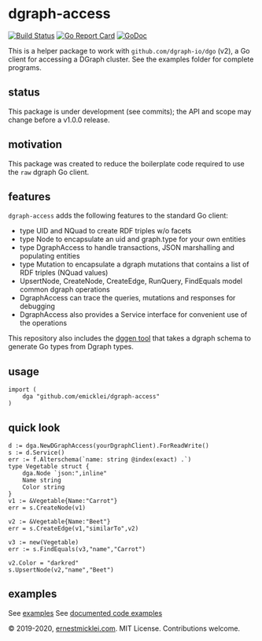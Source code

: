 # dgraph-access

[![Build Status](https://travis-ci.org/emicklei/dgraph-access.png)](https://travis-ci.org/emicklei/dgraph-access)
[![Go Report Card](https://goreportcard.com/badge/github.com/emicklei/dgraph-access)](https://goreportcard.com/report/github.com/emicklei/dgraph-access)
[![GoDoc](https://godoc.org/github.com/emicklei/dgraph-access?status.svg)](https://pkg.go.dev/github.com/emicklei/dgraph-access?tab=doc)

This is a helper package to work with `github.com/dgraph-io/dgo` (v2), a Go client for accessing a DGraph cluster.
See the examples folder for complete programs.

## status

This package is under development (see commits); the API and scope may change before a v1.0.0 release.

## motivation

This package was created to reduce the boilerplate code required to use the `raw` dgraph Go client.


## features

`dgraph-access` adds the following features to the standard Go client:

- type UID and NQuad to create RDF triples w/o facets
- type Node to encapsulate an uid and graph.type for your own entities
- type DgraphAccess to handle transactions, JSON marshalling and populating entities
- type Mutation to encapsulate a dgraph mutations that contains a list of RDF triples (NQuad values)
- UpsertNode, CreateNode, CreateEdge, RunQuery, FindEquals model common dgraph operations
- DgraphAccess can trace the queries, mutations and responses for debugging
- DgraphAccess also provides a Service interface for convenient use of the operations

This repository also includes the [dggen tool](https://github.com/emicklei/dgraph-access/tree/master/cmd/dggen) that takes a dgraph schema to generate Go types from Dgraph types.

## usage

    import (
        dga "github.com/emicklei/dgraph-access"
    )

## quick look

    d := dga.NewDGraphAccess(yourDgraphClient).ForReadWrite()    
    s := d.Service()
    err := f.Alterschema(`name: string @index(exact) .`)
    type Vegetable struct {
        dga.Node `json:",inline"
        Name string
        Color string
    }
    v1 := &Vegetable{Name:"Carrot"}
    err = s.CreateNode(v1)

    v2 := &Vegetable{Name:"Beet"}
    err = s.CreateEdge(v1,"similarTo",v2)

    v3 := new(Vegetable)
    err := s.FindEquals(v3,"name","Carrot")    

    v2.Color = "darkred"
    s.UpsertNode(v2,"name","Beet")

## examples

See [examples](https://github.com/emicklei/dgraph-access/blob/master/examples)
See [documented code examples](https://godoc.org/github.com/emicklei/dgraph-access)

© 2019-2020, [ernestmicklei.com](http://ernestmicklei.com).  MIT License. Contributions welcome.
